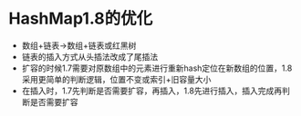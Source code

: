 # HashMap1.8的优化

- 数组+链表->数组+链表或红黑树
- 链表的插入方式从头插法改成了尾插法
- 扩容的时候1.7需要对原数组中的元素进行重新hash定位在新数组的位置，1.8采用更简单的判断逻辑，位置不变或索引+旧容量大小
- 在插入时，1.7先判断是否需要扩容，再插入，1.8先进行插入，插入完成再判断是否需要扩容